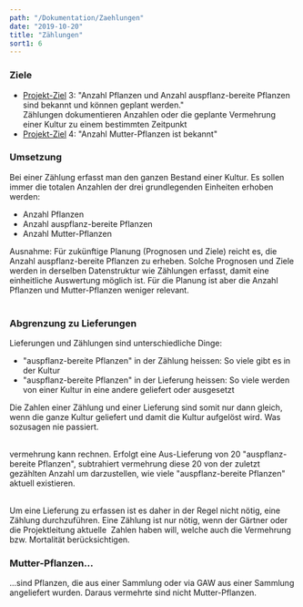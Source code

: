 ```yaml
---
path: "/Dokumentation/Zaehlungen"
date: "2019-10-20"
title: "Zählungen"
sort1: 6
---
```


### Ziele
- [Projekt-Ziel](/Dokumentation/Ziele) 3: "Anzahl Pflanzen und Anzahl auspflanz-bereite Pflanzen sind bekannt und können geplant werden."<br/>
  Zählungen dokumentieren Anzahlen oder die geplante Vermehrung einer Kultur zu einem bestimmten Zeitpunkt
- [Projekt-Ziel](/Dokumentation/Ziele) 4: "Anzahl Mutter-Pflanzen ist bekannt"

### Umsetzung

Bei einer Zählung erfasst man den ganzen Bestand einer Kultur. Es sollen immer die totalen Anzahlen der drei grundlegenden Einheiten erhoben werden:
- Anzahl Pflanzen
- Anzahl auspflanz-bereite Pflanzen
- Anzahl Mutter-Pflanzen

Ausnahme: Für zukünftige Planung (Prognosen und Ziele) reicht es, die Anzahl auspflanz-bereite Pflanzen zu erheben. Solche Prognosen und Ziele werden in derselben Datenstruktur wie Zählungen erfasst, damit eine einheitliche Auswertung möglich ist. Für die Planung ist aber die Anzahl Pflanzen und Mutter-Pflanzen weniger relevant.<br/><br/>

### Abgrenzung zu Lieferungen

Lieferungen und Zählungen sind unterschiedliche Dinge:

- "auspflanz-bereite Pflanzen" in der Zählung heissen: So viele gibt es in der Kultur
- "auspflanz-bereite Pflanzen" in der Lieferung heissen: So viele werden von einer Kultur in eine andere geliefert oder ausgesetzt

Die Zahlen einer Zählung und einer Lieferung sind somit nur dann gleich, wenn die ganze Kultur geliefert und damit die Kultur aufgelöst wird. Was sozusagen nie passiert.<br/><br/>

vermehrung kann rechnen. Erfolgt eine Aus-Lieferung von 20 "auspflanz-bereite Pflanzen", subtrahiert vermehrung diese 20 von der zuletzt gezählten Anzahl um darzustellen, wie viele "auspflanz-bereite Pflanzen" aktuell existieren.<br/><br/>

Um eine Lieferung zu erfassen ist es daher in der Regel nicht nötig, eine Zählung durchzuführen. Eine Zählung ist nur nötig, wenn der Gärtner oder die Projektleitung aktuelle  Zahlen haben will, welche auch die Vermehrung bzw. Mortalität berücksichtigen.

### Mutter-Pflanzen...
...sind Pflanzen, die aus einer Sammlung oder via GAW aus einer Sammlung angeliefert wurden. Daraus vermehrte sind nicht Mutter-Pflanzen.